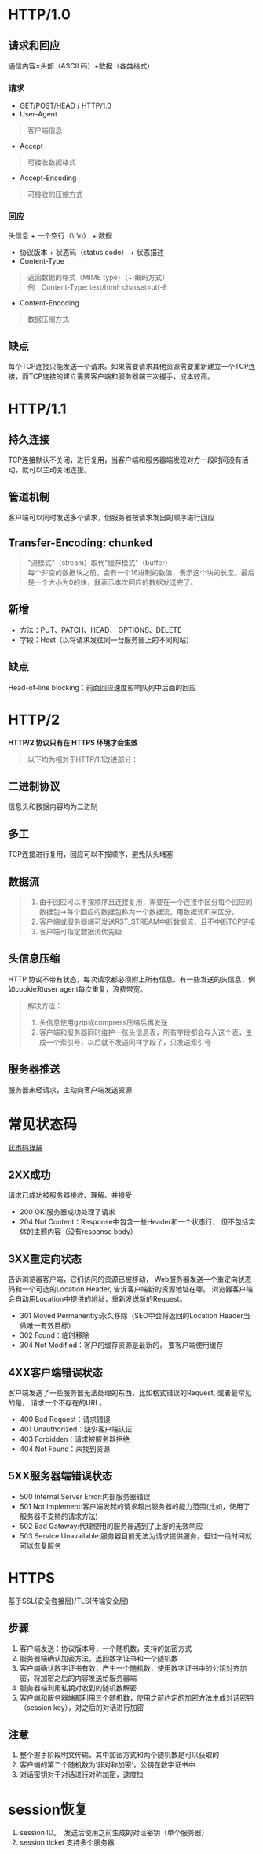 # HTTP/1.0

## 请求和回应
通信内容=头部（ASCII 码）+数据（各类格式）

### 请求
* GET/POST/HEAD / HTTP/1.0
* User-Agent
> 客户端信息
* Accept
> 可接收数据格式
* Accept-Encoding
> 可接收的压缩方式

### 回应
头信息 + 一个空行（\r\n） + 数据
* 协议版本 + 状态码（status code） + 状态描述
* Content-Type    
> 返回数据的格式（MIME type）（+;编码方式）      
> 例：Content-Type: text/html; charset=utf-8
* Content-Encoding
> 数据压缩方式

## 缺点
每个TCP连接只能发送一个请求。如果需要请求其他资源需要重新建立一个TCP连接，而TCP连接的建立需要客户端和服务器端三次握手，成本较高。

# HTTP/1.1
## 持久连接
TCP连接默认不关闭，进行复用，当客户端和服务器端发现对方一段时间没有活动，就可以主动关闭连接。

## 管道机制
客户端可以同时发送多个请求，但服务器按请求发出的顺序进行回应

## Transfer-Encoding: chunked
> "流模式"（stream）取代"缓存模式"（buffer）     
> 每个非空的数据块之前，会有一个16进制的数值，表示这个块的长度。最后是一个大小为0的块，就表示本次回应的数据发送完了。

## 新增
* 方法：PUT、PATCH、HEAD、 OPTIONS、DELETE
* 字段：Host（以将请求发往同一台服务器上的不同网站）

## 缺点
Head-of-line blocking：前面回应速度影响队列中后面的回应

# HTTP/2
**HTTP/2 协议只有在 HTTPS 环境才会生效**   
> 以下均为相对于HTTP/1.1改进部分：
## 二进制协议
信息头和数据内容均为二进制

## 多工
TCP连接进行复用，回应可以不按顺序，避免队头堵塞

## 数据流
> 1. 由于回应可以不按顺序且连接复用，需要在一个连接中区分每个回应的数据包->每个回应的数据包称为一个数据流，用数据流ID来区分。
> 2. 客户端或服务器端可发送RST_STREAM中断数据流，且不中断TCP链接   
> 3. 客户端可指定数据流优先级

## 头信息压缩
HTTP 协议不带有状态，每次请求都必须附上所有信息。有一些发送的头信息，例如cookie和user agent每次重复，浪费带宽。          
> 解决方法：     
> 1. 头信息使用gzip或compress压缩后再发送     
> 2. 客户端和服务器同时维护一张头信息表，所有字段都会存入这个表，生成一个索引号，以后就不发送同样字段了，只发送索引号

## 服务器推送
服务器未经请求，主动向客户端发送资源

# 常见状态码
[状态码详解](http://www.cnblogs.com/TankXiao/archive/2013/01/08/2818542.html#code206)
## 2XX成功
请求已成功被服务器接收、理解、并接受
* 200 OK:服务器成功处理了请求
* 204 Not Content：Response中包含一些Header和一个状态行， 但不包括实体的主题内容（没有response body）

## 3XX重定向状态
告诉浏览器客户端，它们访问的资源已被移动， Web服务器发送一个重定向状态码和一个可选的Location Header, 告诉客户端新的资源地址在哪。
浏览器客户端会自动用Location中提供的地址，重新发送新的Request。
* 301 Moved Permanently:永久移除（SEO中会将返回的Location Header当做唯一有效目标）
* 302 Found：临时移除
* 304 Not Modified：客户的缓存资源是最新的， 要客户端使用缓存

## 4XX客户端错误状态
客户端发送了一些服务器无法处理的东西，比如格式错误的Request, 或者最常见的是， 请求一个不存在的URL。
* 400 Bad Request：请求错误
* 401 Unauthorized：缺少客户端认证
* 403 Forbidden：请求被服务器拒绝
* 404 Not Found：未找到资源

## 5XX服务器端错误状态
* 500 Internal Server Error:内部服务器错误
* 501 Not Implement:客户端发起的请求超出服务器的能力范围(比如，使用了服务器不支持的请求方法)
* 502 Bad Gateway:代理使用的服务器遇到了上游的无效响应
* 503 Service Unavailable:服务器目前无法为请求提供服务，但过一段时间就可以恢复服务

# HTTPS
基于SSL(安全套接层)/TLS(传输安全层)
## 步骤
1. 客户端发送：协议版本号，一个随机数，支持的加密方式      
2. 服务器端确认加密方法，返回数字证书和一个随机数            
3. 客户端确认数字证书有效，产生一个随机数，使用数字证书中的公钥对齐加密，将加密之后的内容发送给服务器端       
4. 服务器端利用私钥对收到的随机数解密      
5. 客户端和服务器端都利用三个随机数，使用之前约定的加密方法生成对话密钥（session key），对之后的对话进行加密

## 注意
1. 整个握手阶段明文传输，其中加密方式和两个随机数是可以获取的      
2. 客户端的第二个随机数为‘非对称加密’，公钥在数字证书中
3. 对话密钥对于对话进行对称加密，速度快

# session恢复
1. session ID。  发送后使用之前生成的对话密钥（单个服务器）
2. session ticket 支持多个服务器
